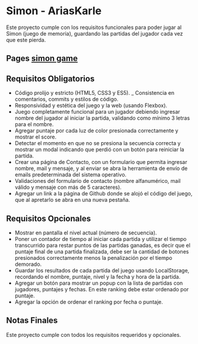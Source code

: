 # Simon - AriasKarle

Este proyecto cumple con los requisitos funcionales para poder jugar al Simon (juego de memoria), guardando las partidas del jugador cada vez que este pierda.

## Pages <a href="https://tomylov.github.io/simon-AriasKarle/" target="_blank">simon game</a>

## Requisitos Obligatorios
- Código prolijo y estricto (HTML5, CSS3 y ES5).
_ Consistencia en comentarios, commits y estilos de código.
- Responsividad y estética del juego y la web (usando Flexbox).
- Juego completamente funcional para un jugador debiendo ingresar nombre del jugador al iniciar la partida, validando como mínimo 3 letras para el nombre.
- Agregar puntaje por cada luz de color presionada correctamente y mostrar el score.
- Detectar el momento en que no se presiona la secuencia correcta y mostrar un modal indicando que perdió con un botón para reiniciar la partida.
- Crear una página de Contacto, con un formulario que permita ingresar nombre, mail y mensaje, y al enviar se abra la herramienta de envío de emails predeterminada del sistema operativo.
- Validaciones del formulario de contacto (nombre alfanumérico, mail válido y mensaje con más de 5 caracteres).
- Agregar un link a la página de Github donde se alojó el código del juego, que al apretarlo se abra en una nueva pestaña.

## Requisitos Opcionales
- Mostrar en pantalla el nivel actual (número de secuencia).
- Poner un contador de tiempo al iniciar cada partida y utilizar el tiempo transcurrido para restar puntos de las partidas ganadas, es decir que el puntaje final de una partida finalizada, debe ser la cantidad de botones presionados correctamente menos la penalización por el tiempo demorado.
- Guardar los resultados de cada partida del juego usando LocalStorage, recordando el nombre, puntaje, nivel y la fecha y hora de la partida.
- Agregar un botón para mostrar un popup con la lista de partidas con jugadores, puntajes y fechas. En este ranking debe estar ordenado por puntaje.
- Agregar la opción de ordenar el ranking por fecha o puntaje.

## Notas Finales

Este proyecto cumple con todos los requisitos requeridos y opcionales.
